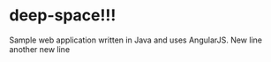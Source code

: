 # deep-space!!!
Sample web application written in Java and uses AngularJS.
New line
another new line
